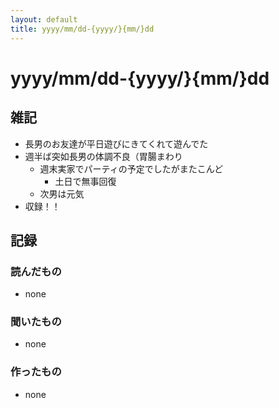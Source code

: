 ```yaml
---
layout: default
title: yyyy/mm/dd-{yyyy/}{mm/}dd
---
```


# yyyy/mm/dd-{yyyy/}{mm/}dd

## 雑記

* 長男のお友達が平日遊びにきてくれて遊んでた
* 週半ば突如長男の体調不良（胃腸まわり
  * 週末実家でパーティの予定でしたがまたこんど
     * 土日で無事回復
  * 次男は元気
* 収録！！

## 記録

### 読んだもの

* none

### 聞いたもの

* none

### 作ったもの

* none
